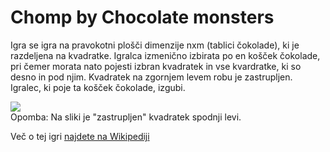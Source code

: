 # Chomp by Chocolate monsters
Igra se igra na pravokotni plošči  dimenzije nxm (tablici čokolade), ki je razdeljena na kvadratke. Igralca izmenično izbirata po en košček
čokolade, pri čemer morata nato pojesti izbran kvadratek in vse kvardratke, ki so desno in pod njim. Kvadratek na zgornjem
levem robu je zastrupljen. Igralec, ki poje ta košček čokolade, izgubi.

![](https://xorshammer.files.wordpress.com/2008/09/chomp.png)  
Opomba: Na sliki je "zastrupljen" kvadratek spodnji levi.

Več o tej igri [najdete na Wikipediji](https://en.wikipedia.org/wiki/Chomp)
